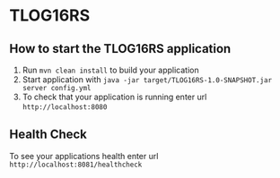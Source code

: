 # TLOG16RS

How to start the TLOG16RS application
---

1. Run `mvn clean install` to build your application
1. Start application with `java -jar target/TLOG16RS-1.0-SNAPSHOT.jar server config.yml`
1. To check that your application is running enter url `http://localhost:8080`

Health Check
---

To see your applications health enter url `http://localhost:8081/healthcheck`
